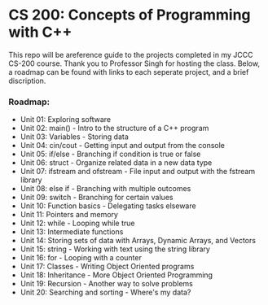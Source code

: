 # CS 200: Concepts of Programming with C++

This repo will be  areference guide to the projects completed in my JCCC CS-200 course. Thank you to Professor Singh for hosting the class. Below, a roadmap can be found with links to each seperate project, and a brief discription.

### Roadmap:

- Unit 01: Exploring software
- Unit 02: main() - Intro to the structure of a C++ program
- Unit 03: Variables - Storing data
- Unit 04: cin/cout - Getting input and output from the console
- Unit 05: if/else - Branching if condition is true or false
- Unit 06: struct - Organize related data in a new data type
- Unit 07: ifstream and ofstream - File input and output with the fstream library
- Unit 08: else if - Branching with multiple outcomes
- Unit 09: switch - Branching for certain values
- Unit 10: Function basics - Delegating tasks elseware
- Unit 11: Pointers and memory
- Unit 12: while - Looping while true
- Unit 13: Intermediate functions
- Unit 14: Storing sets of data with Arrays, Dynamic Arrays, and Vectors
- Unit 15: string - Working with text using the string library
- Unit 16: for - Looping with a counter
- Unit 17: Classes - Writing Object Oriented programs
- Unit 18: Inheritance - More Object Oriented Programming
- Unit 19: Recursion - Another way to solve problems
- Unit 20: Searching and sorting - Where's my data?
